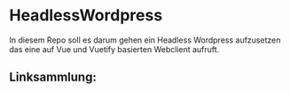 # HeadlessWordpress

In diesem Repo soll es darum gehen ein Headless Wordpress aufzusetzen das eine auf Vue und Vuetify basierten Webclient aufruft.

## Linksammlung:
